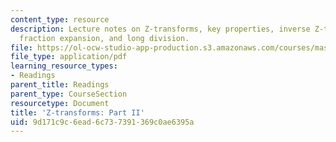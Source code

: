 ```yaml
---
content_type: resource
description: Lecture notes on Z-transforms, key properties, inverse Z-transform, partial
  fraction expansion, and long division.
file: https://ol-ocw-studio-app-production.s3.amazonaws.com/courses/mas-160-signals-systems-and-information-for-media-technology-fall-2007/9d171c9c6ead6c737391369c0ae6395a_1121_zx2.pdf
file_type: application/pdf
learning_resource_types:
- Readings
parent_title: Readings
parent_type: CourseSection
resourcetype: Document
title: 'Z-transforms: Part II'
uid: 9d171c9c-6ead-6c73-7391-369c0ae6395a
---
```

